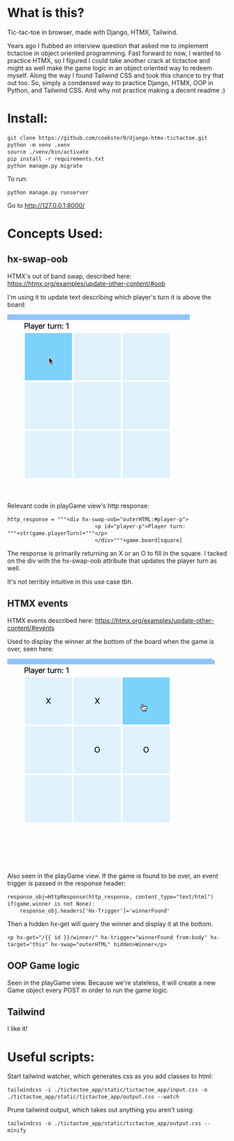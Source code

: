 # What is this?

Tic-tac-toe in browser, made with Django, HTMX, Tailwind.

Years ago I flubbed an interview question that asked me to implement tictactoe in object oriented programming. Fast forward to now, I wanted to practice HTMX, so I figured I could take another crack at tictactoe and might as well make the game logic in an object oriented way to redeem myself. Along the way I found Tailwind CSS and took this chance to try that out too. So, simply a condensed way to practice Django, HTMX, OOP in Python, and Tailwind CSS. And why not practice making a decent readme :)

# Install:
```
git clone https://github.com/cookster9/django-htmx-tictactoe.git
python -m venv .venv
source ./venv/bin/activate
pip install -r requirements.txt
python manage.py migrate
```

To run:
```
python manage.py runserver
```

Go to http://127.0.0.1:8000/

# Concepts Used:
## hx-swap-oob
HTMX's out of band swap, described here: https://htmx.org/examples/update-other-content/#oob

I'm using it to update text describing which player's turn it is above the board:

![oob](./gifs/oob.gif)

Relevant code in playGame view's http response:
```
http_response = """<div hx-swap-oob="outerHTML:#player-p">
                            <p id="player-p">Player turn: """+str(game.playerTurn)+"""</p>
                            </div>"""+game.board[square]
```

The response is primarily returning an X or an O to fill in the square. I tacked on the div with the hx-swap-oob attribute that updates the player turn as well.

It's not terribly intuitive in this use case tbh.

## HTMX events
HTMX events described here: https://htmx.org/examples/update-other-content/#events

Used to display the winner at the bottom of the board when the game is over, seen here:

![events](./gifs/event.gif)

Also seen in the playGame view. If the game is found to be over, an event trigger is passed in the response header:
```
response_obj=HttpResponse(http_response, content_type="text/html")
if(game.winner is not None):
    response_obj.headers['Hx-Trigger']='winnerFound'
```

Then a hidden hx-get will query the winner and display it at the bottom.
```
<p hx-get="/{{ id }}/winner/" hx-trigger="winnerFound from:body" hx-target="this" hx-swap="outerHTML" hidden>Winner</p>
```

## OOP Game logic
Seen in the playGame view. Because we're stateless, it will create a new Game object every POST in order to run the game logic.

## Tailwind
I like it!

# Useful scripts:

Start tailwind watcher, which generates css as you add classes to html:
```
tailwindcss -i ./tictactoe_app/static/tictactoe_app/input.css -o ./tictactoe_app/static/tictactoe_app/output.css --watch
```

Prune tailwind output, which takes out anything you aren't using:
```
tailwindcss -o ./tictactoe_app/static/tictactoe_app/output.css --minify
```

